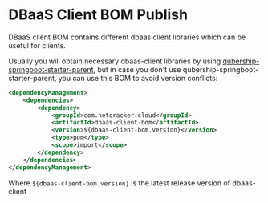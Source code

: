 # DBaaS Client BOM Publish

DBaaS client BOM contains different dbaas client libraries which can be useful for clients. 

Usually you will obtain necessary dbaas-client libraries by using [qubership-springboot-starter-parent](https://github.com/Netcracker/qubership-core-springboot-starter), 
but in case you don't use qubership-springboot-starter-parent, you can use this BOM to avoid version conflicts:
```xml
<dependencyManagement>
    <dependencies>
        <dependency>
            <groupId>com.netcracker.cloud</groupId>
            <artifactId>dbaas-client-bom</artifactId>
            <version>${dbaas-client-bom.version}</version>
            <type>pom</type>
            <scope>import</scope>
        </dependency>
    </dependencies>
</dependencyManagement>
```
Where `${dbaas-client-bom.version}` is the latest release version of dbaas-client
